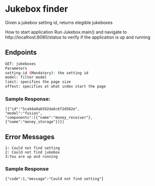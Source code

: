 # Jukebox finder

Given a jukebox setting id, returns elegible jukeboxes

How to start application
Run Jukebox.main() and navigate to http://localhost:8080/status to verify if the application is up and running

## Endpoints

```sh
GET: jukeboxes
Parameters
setting-id (Mandatory): the setting id
model: filter model 
limit: specifies the page size
offest: specifies at what index start the page
```

### Sample Response:
```
[{"id":"5ca94a8ab592da6c6f2d562e",
"model":"fusion",
"components":[{"name":"money_receiver"},
{"name":"money_storage"}]}]
```

## Error Messages
```
1: Could not find setting
2: Could not find jukebox
3:You are up and running
```

### Sample Response
```
{"code":1,"message":"Could not find setting"}
```